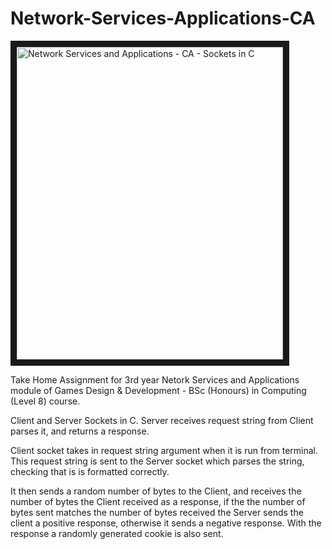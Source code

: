 # Network-Services-Applications-CA

<img src="https://lh3.googleusercontent.com/1AV6KmG6uFefbutju65ZbsqK43h-dT_AGYwwPk_j7vwuzI2KIyiDymWQgdOmhpBEUh5sW2ai4OOGaM6Ii5J-R5rNG0S7WKFrh_Lwj6hvsczdSFCcvFePIF25ty5ULFp-RjXOwbs_QVJHwL0WKWY70169xuW1Ui-Tpv1xafOfFe0b9aYQUiJtsZH-bOdlIXwgNFJp8yJ2HciXl1_H5fFm7db38nBhDRJ4GB2uLIr3uLe0vVFXUrMrsXzgBsPfWcqUzUVLD27A8y8lMMqpIuCtYr3IltqHwSITBgtPOe1DXVxzWrFJubNiqZgK-mBCP8iKLfYENt0mobd4U6KzByjFtKy6gc5gmkHob_ETngI9C10N1pg4PHeMqi79GJx8dwjo3H1AIEk-dxquzqaVpt-pGliCN0yGDHuU8KfU21I2jeMMvgtoImS3jcBHCzGLDbFuFvt2vWdL-b-1l0apy4s6iSFEJBcZtbtrtSTMhQMer66jxdn_nuy0khX-5r1bBLITMufIyyx4JuCt90Mu0P8H9bSxU3dF0JszzmD3HQDFVslh8rH4DShFTXFltcIXkT62ro9kOOMFugdJWlHs6MBase6ZppLXbYz4uVfGCjInL1o0d0-HQ44=w678-h795-no" 
alt="Network Services and Applications - CA - Sockets in C" width="426" height="500" border="10" />

Take Home Assignment for 3rd year Netork Services and Applications module of 
Games Design & Development - BSc (Honours) in Computing (Level 8) course. 

Client and Server Sockets in C. Server receives request string from Client 
parses it, and returns a response.

Client socket takes in request string argument when it is run from terminal. 
This request string is sent to the Server socket which parses the string, 
checking that is is formatted correctly. 

It then sends a random number of bytes to the Client, and receives the number 
of bytes the Client received as a response, if the the number of bytes sent 
matches the number of bytes received the Server sends the client a positive 
response, otherwise it sends a negative response. With the response a randomly 
generated cookie is also sent.
